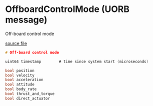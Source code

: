 # OffboardControlMode (UORB message)

Off-board control mode

[source file](https://github.com/PX4/PX4-Autopilot/blob/main/msg/OffboardControlMode.msg)

```c
# Off-board control mode

uint64 timestamp		# time since system start (microseconds)

bool position
bool velocity
bool acceleration
bool attitude
bool body_rate
bool thrust_and_torque
bool direct_actuator

```
